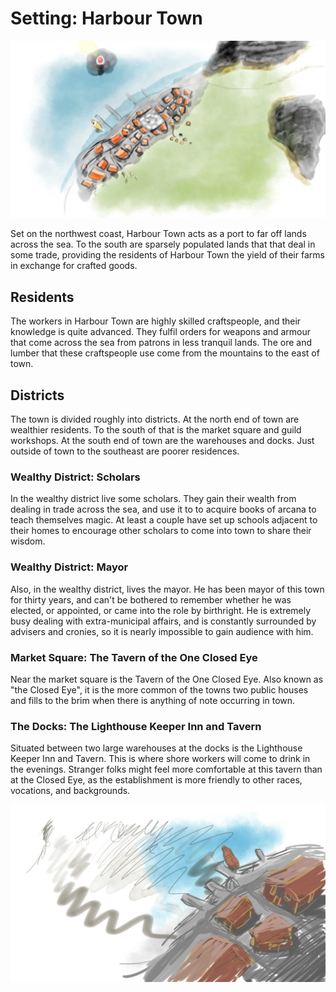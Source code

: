# Setting: Harbour Town

![Harbour Town Sketch](2017-04-28%20Harbour%20Town%20Sketch.jpg)

Set on the northwest coast, Harbour Town acts as a port to far off lands across the sea. To the south are sparsely
populated lands that that deal in some trade, providing the residents of Harbour Town the yield of their farms in
exchange for crafted goods.

## Residents

The workers in Harbour Town are highly skilled craftspeople, and their knowledge is quite advanced. They fulfil orders
for weapons and armour that come across the sea from patrons in less tranquil lands. The ore and lumber that these
craftspeople use come from the mountains to the east of town.

## Districts

The town is divided roughly into districts. At the north end of town are wealthier residents. To the south of that is
the market square and guild workshops. At the south end of town are the warehouses and docks. Just outside of town to
the southeast are poorer residences.

### Wealthy District: Scholars

In the wealthy district live some scholars. They gain their wealth from dealing in trade across the sea, and use it to
to acquire books of arcana to teach themselves magic. At least a couple have set up schools adjacent to their homes to
encourage other scholars to come into town to share their wisdom.

### Wealthy District: Mayor

Also, in the wealthy district, lives the mayor. He has been mayor of this town for thirty years, and can't be bothered
to remember whether he was elected, or appointed, or came into the role by birthright. He is extremely busy dealing with
extra-municipal affairs, and is constantly surrounded by advisers and cronies, so it is nearly impossible to gain
audience with him.

### Market Square: The Tavern of the One Closed Eye

Near the market square is the Tavern of the One Closed Eye. Also known as "the Closed Eye", it is the more common of the
towns two public houses and fills to the brim when there is anything of note occurring in town.

### The Docks: The Lighthouse Keeper Inn and Tavern

Situated between two large warehouses at the docks is the Lighthouse Keeper Inn and Tavern. This is where shore workers
will come to drink in the evenings. Stranger folks might feel more comfortable at this tavern than at the Closed Eye, as
the establishment is more friendly to other races, vocations, and backgrounds.

![Harbour Docks Sketch](2017-04-28%20Harbour%20Town%20Docks%20Sketch.jpg)
